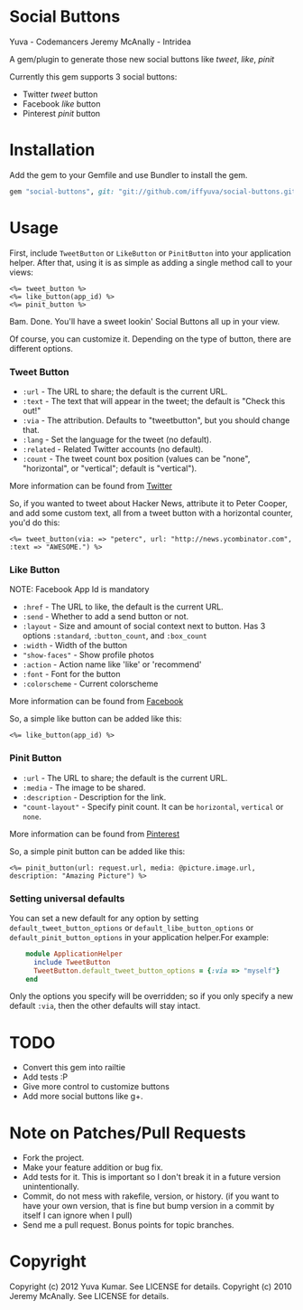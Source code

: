 # Social Buttons

Yuva - Codemancers
Jeremy McAnally - Intridea

A gem/plugin to generate those new social buttons like *tweet*, *like*, *pinit*

Currently this gem supports 3 social buttons:
* Twitter *tweet* button
* Facebook *like* button
* Pinterest *pinit* button


# Installation
Add the gem to your Gemfile and use Bundler to install the gem.

```ruby
gem "social-buttons", git: "git://github.com/iffyuva/social-buttons.git"
```

# Usage

First, include `TweetButton` or `LikeButton` or `PinitButton` into your application helper. After that, using it is as simple as adding a single method call to your views:

```erb
<%= tweet_button %>
<%= like_button(app_id) %>
<%= pinit_button %>
```

Bam.  Done.  You'll have a sweet lookin' Social Buttons all up in your view.

Of course, you can customize it. Depending on the type of button, there are different options.

### Tweet Button

* `:url` - The URL to share; the default is the current URL.
* `:text` - The text that will appear in the tweet; the default is "Check this out!"
* `:via` - The attribution.  Defaults to "tweetbutton", but you should change that.
* `:lang` - Set the language for the tweet (no default).
* `:related` - Related Twitter accounts (no default).
* `:count` - The tweet count box position (values can be "none", "horizontal", or "vertical"; default is "vertical").

More information can be found from [Twitter](https://twitter.com/about/resources/buttons#tweet)

So, if you wanted to tweet about Hacker News, attribute it to Peter Cooper, and add some custom text, all from a tweet button with a horizontal counter, you'd do this:
```erb
<%= tweet_button(via: => "peterc", url: "http://news.ycombinator.com", :text => "AWESOME.") %>
```

### Like Button
NOTE: Facebook App Id is mandatory

* `:href` - The URL to like, the default is the current URL.
* `:send` - Whether to add a send button or not.
* `:layout` - Size and amount of social context next to button. Has 3 options `:standard`, `:button_count`, and `:box_count`
* `:width` - Width of the button
* `"show-faces"` - Show profile photos
* `:action` - Action name like 'like' or 'recommend'
* `:font` - Font for the button
* `:colorscheme` - Current colorscheme

More information can be found from [Facebook](http://developers.facebook.com/docs/reference/plugins/like/)

So, a simple like button can be added like this:
```erb
<%= like_button(app_id) %>
```

### Pinit Button

* `:url` - The URL to share; the default is the current URL.
* `:media` - The image to be shared.
* `:description` - Description for the link.
* `"count-layout"` - Specify pinit count. It can be `horizontal`, `vertical` or `none`.

More information can be found from [Pinterest](http://pinterest.com/about/goodies/)

So, a simple pinit button can be added like this:
```erb
<%= pinit_button(url: request.url, media: @picture.image.url, description: "Amazing Picture") %>
```

### Setting universal defaults

You can set a new default for any option by setting `default_tweet_button_options` or `default_libe_button_options` or `default_pinit_button_options` in your application helper.For example:

```ruby
    module ApplicationHelper
      include TweetButton
      TweetButton.default_tweet_button_options = {:via => "myself"}
    end
```
Only the options you specify will be overridden; so if you only specify a new default `:via`, then the other defaults will stay intact.


# TODO

* Convert this gem into railtie
* Add tests :P
* Give more control to customize buttons
* Add more social buttons like g+.


# Note on Patches/Pull Requests

* Fork the project.
* Make your feature addition or bug fix.
* Add tests for it. This is important so I don't break it in a
  future version unintentionally.
* Commit, do not mess with rakefile, version, or history.
  (if you want to have your own version, that is fine but bump version in a commit by itself I can ignore when I pull)
* Send me a pull request. Bonus points for topic branches.

# Copyright

Copyright (c) 2012 Yuva Kumar. See LICENSE for details.
Copyright (c) 2010 Jeremy McAnally. See LICENSE for details.
